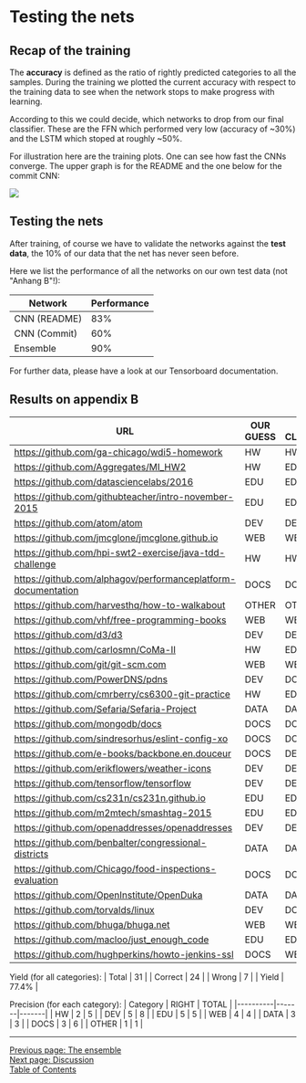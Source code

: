Testing the nets
================

Recap of the training
---------------------
The **accuracy** is defined as the ratio of rightly predicted categories to all the samples.
During the training we plotted the current accuracy with respect to
the training data to see when the network stops to make progress with learning.

According to this we could decide, which networks to drop from our final classifier.
These are the FFN which performed very low (accuracy of ~30%)
and the LSTM which stoped at roughly ~50%.

For illustration here are the training plots. One can see how fast the CNNs
converge. The upper graph is for the README and the one below for the commit CNN:

![](/assets/docs/img/learning_progress.png)


Testing the nets
----------------
After training, of course we have to validate the networks against
the **test data**, the 10% of our data that the net has never seen before.

Here we list the performance of all the networks on our own test data (not "Anhang B"!):

| Network      | Performance |
|--------------|-------------|
| CNN (README) |         83% |
| CNN (Commit) |         60% |
| Ensemble     |         90% |

For further data, please have a look at our Tensorboard documentation.

## Results on appendix B

| URL                                                           | OUR GUESS | OUR CLASSIFICATION | MATCH |
|---------------------------------------------------------------|-----------|--------------------|-------|
| https://github.com/ga-chicago/wdi5-homework                   | HW        | HW                 | T     |
| https://github.com/Aggregates/MI_HW2                          | HW        | EDU                | F     |
| https://github.com/datasciencelabs/2016                       | EDU       | EDU                | T     |
| https://github.com/githubteacher/intro-november-2015          | EDU       | EDU                | T     |
| https://github.com/atom/atom                                  | DEV       | DEV                | T     |
| https://github.com/jmcglone/jmcglone.github.io                | WEB       | WEB                | T     |
| https://github.com/hpi-swt2-exercise/java-tdd-challenge       | HW        | HW                 | T     |
| https://github.com/alphagov/performanceplatform-documentation | DOCS      | DOCS               | T     |
| https://github.com/harvesthq/how-to-walkabout                 | OTHER     | OTHER              | T     |
| https://github.com/vhf/free-programming-books                 | WEB       | WEB                | T     |
| https://github.com/d3/d3                                      | DEV       | DEV                | T     |
| https://github.com/carlosmn/CoMa-II                           | HW        | EDU                | F     |
| https://github.com/git/git-scm.com                            | WEB       | WEB                | T     |
| https://github.com/PowerDNS/pdns                              | DEV       | DOCS               | F     |
| https://github.com/cmrberry/cs6300-git-practice               | HW        | EDU                | F     |
| https://github.com/Sefaria/Sefaria-Project                    | DATA      | DATA               | T     |
| https://github.com/mongodb/docs                               | DOCS      | DOCS               | T     |
| https://github.com/sindresorhus/eslint-config-xo              | DOCS      | DOCS               | T     |
| https://github.com/e-books/backbone.en.douceur                | DOCS      | DEV                | F     |
| https://github.com/erikflowers/weather-icons                  | DEV       | DEV                | T     |
| https://github.com/tensorflow/tensorflow                      | DEV       | DEV                | T     |
| https://github.com/cs231n/cs231n.github.io                    | EDU       | EDU                | T     |
| https://github.com/m2mtech/smashtag-2015                      | EDU       | EDU                | T     |
| https://github.com/openaddresses/openaddresses                | DEV       | DEV                | T     |
| https://github.com/benbalter/congressional-districts          | DATA      | DATA               | T     |
| https://github.com/Chicago/food-inspections-evaluation        | DOCS      | DOCS               | T     |
| https://github.com/OpenInstitute/OpenDuka                     | DATA      | DATA               | T     |
| https://github.com/torvalds/linux                             | DEV       | DOCS               | F     |
| https://github.com/bhuga/bhuga.net                            | WEB       | WEB                | T     |
| https://github.com/macloo/just_enough_code                    | EDU       | EDU                | T     |
| https://github.com/hughperkins/howto-jenkins-ssl              | DOCS      | WEB                | F     |

Yield (for all categories):
| Total   |    31 |
| Correct |    24 |
| Wrong   |     7 |
| Yield   | 77.4% |

Precision (for each category):
| Category | RIGHT | TOTAL |
|----------|-------|-------|
| HW       |     2 |     5 |
| DEV      |     5 |     8 |
| EDU      |     5 |     5 |
| WEB      |     4 |     4 |
| DATA     |     3 |     3 |
| DOCS     |     3 |     6 |
| OTHER    |     1 |     1 |


*****


[Previous page: The ensemble](/docs/ensemble)\
[Next page: Discussion](/docs/discussion)\
[Table of Contents](/docs/intro)
